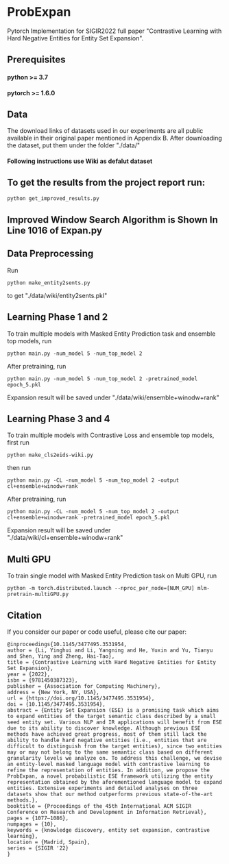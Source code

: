 # ProbExpan

Pytorch Implementation for SIGIR2022 full paper "Contrastive Learning with Hard Negative Entities for Entity Set Expansion".

## Prerequisites
#### python >= 3.7
#### pytorch >= 1.6.0

## Data

The download links of datasets used in our experiments are all public available in their original paper mentioned in Appendix B. After downloading the dataset, put them under the folder "./data/"

#### Following instructions use Wiki as defalut dataset

## To get the results from the project report run:

```bash
python get_improved_results.py
```

## Improved Window Search Algorithm is Shown In Line 1016 of Expan.py

## Data Preprocessing

Run
```
python make_entity2sents.py
```
to get "./data/wiki/entity2sents.pkl"

## Learning Phase 1 and 2 

To train multiple models with Masked Entity Prediction task and ensemble top models, run
```
python main.py -num_model 5 -num_top_model 2
```

After pretraining, run
```
python main.py -num_model 5 -num_top_model 2 -pretrained_model epoch_5.pkl
```

Expansion result will be saved under "./data/wiki/ensemble+winodw+rank"

## Learning Phase 3 and 4

To train multiple models with Contrastive Loss and ensemble top models, first run
```
python make_cls2eids-wiki.py
```

then run 
```
python main.py -CL -num_model 5 -num_top_model 2 -output cl+ensemble+winodw+rank
```

After pretraining, run
```
python main.py -CL -num_model 5 -num_top_model 2 -output cl+ensemble+winodw+rank -pretrained_model epoch_5.pkl
```

Expansion result will be saved under "./data/wiki/cl+ensemble+winodw+rank"

## Multi GPU

To train single model with Masked Entity Prediction task on Multi GPU, run
```
python -m torch.distributed.launch --nproc_per_node=[NUM_GPU] mlm-pretrain-multiGPU.py
```



## Citation

If you consider our paper or code useful, please cite our paper:

```
@inproceedings{10.1145/3477495.3531954,
author = {Li, Yinghui and Li, Yangning and He, Yuxin and Yu, Tianyu and Shen, Ying and Zheng, Hai-Tao},
title = {Contrastive Learning with Hard Negative Entities for Entity Set Expansion},
year = {2022},
isbn = {9781450387323},
publisher = {Association for Computing Machinery},
address = {New York, NY, USA},
url = {https://doi.org/10.1145/3477495.3531954},
doi = {10.1145/3477495.3531954},
abstract = {Entity Set Expansion (ESE) is a promising task which aims to expand entities of the target semantic class described by a small seed entity set. Various NLP and IR applications will benefit from ESE due to its ability to discover knowledge. Although previous ESE methods have achieved great progress, most of them still lack the ability to handle hard negative entities (i.e., entities that are difficult to distinguish from the target entities), since two entities may or may not belong to the same semantic class based on different granularity levels we analyze on. To address this challenge, we devise an entity-level masked language model with contrastive learning to refine the representation of entities. In addition, we propose the ProbExpan, a novel probabilistic ESE framework utilizing the entity representation obtained by the aforementioned language model to expand entities. Extensive experiments and detailed analyses on three datasets show that our method outperforms previous state-of-the-art methods.},
booktitle = {Proceedings of the 45th International ACM SIGIR Conference on Research and Development in Information Retrieval},
pages = {1077–1086},
numpages = {10},
keywords = {knowledge discovery, entity set expansion, contrastive learning},
location = {Madrid, Spain},
series = {SIGIR '22}
}
```